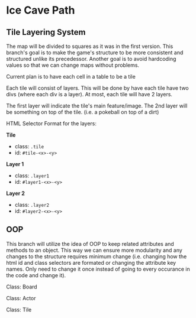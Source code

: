 # Ice Cave Path

## Tile Layering System

The map will be divided to squares as it was in the first version. This branch's goal is to make the game's structure to be more consistent and structured unlike its precedessor. Another goal is to avoid hardcoding values so that we can change maps without problems.


Current plan is to have each cell in a table to be a tile

Each tile will consist of layers. This will be done by have each tile have two divs (where each div is a layer). At most, each tile will have 2 layers.

The first layer will indicate the tile's main feature/image. The 2nd layer will be something on top of the tile. (i.e. a pokeball on top of a dirt)

HTML Selector Format for the layers:

**Tile**
* class: `.tile` 
* id: `#tile-<x>-<y>`

**Layer 1**
* class: `.layer1`
* id: `#layer1-<x>-<y>`

**Layer 2**
* class: `.layer2`
* id: `#layer2-<x>-<y>`

## OOP

This branch will utilize the idea of OOP to keep related attributes and methods to an object. This way we can ensure more modularity and any changes to the structure requires minimum change (i.e. changing how the html id and class selectors are formated or changing the attribute key names. Only need to change it once instead of going to every occurance in the code and change it).

Class: Board

Class: Actor

Class: Tile

